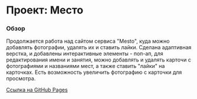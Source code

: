 # Проект: Место

### Обзор

Продолжается работа над сайтом сервиса "Mesto", куда можно добавлять фотографии, удалять их и ставить лайки. Сделана адаптивная верстка, и добавлены интерактивные элементы - поп-ап, для редактирования имени и занятия, можно добавлять и удалять карточи с фотографиями и названиями мест, а также ставить "лайки" на карточках. Есть возможность увеличить фотографию с карточки для просмотра.

[Ссылка на GitHub Pages](https://vadim2370.github.io/mesto/)